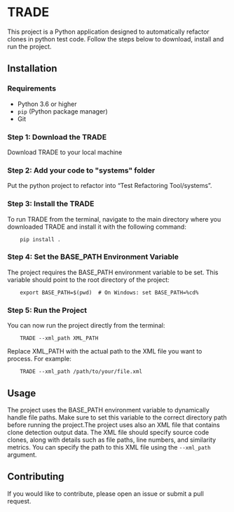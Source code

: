 # TRADE

This project is a Python application designed to automatically refactor clones in python test code. Follow the steps below to download, install and run the project.

## Installation

### Requirements

- Python 3.6 or higher
- `pip` (Python package manager)
- Git

### Step 1: Download the TRADE

Download TRADE to your local machine

### Step 2: Add your code to "systems" folder

Put the python project to refactor into “Test Refactoring Tool/systems”.

### Step 3: Install the TRADE

To run TRADE from the terminal, navigate to the main directory where you downloaded TRADE and install it with the following command:
```shell	
	pip install .
```
### Step 4: Set the BASE_PATH Environment Variable	

The project requires the BASE_PATH environment variable to be set. This variable should point to the root directory of the project:
```shell
	export BASE_PATH=$(pwd)  # On Windows: set BASE_PATH=%cd%
```
### Step 5: Run the Project

You can now run the project directly from the terminal:
```shell
	TRADE --xml_path XML_PATH 
```
Replace XML_PATH with the actual path to the XML file you want to process. For example:
```shell
	TRADE --xml_path /path/to/your/file.xml
```
## Usage
The project uses the BASE_PATH environment variable to dynamically handle file paths. Make sure to set this variable to the correct directory path before running the project.The project uses also an XML file that contains clone detection output data. The XML file should specify source code clones, along with details such as file paths, line numbers, and similarity metrics. You can specify the path to this XML file using the `--xml_path` argument.


## Contributing
If you would like to contribute, please open an issue or submit a pull request.	

